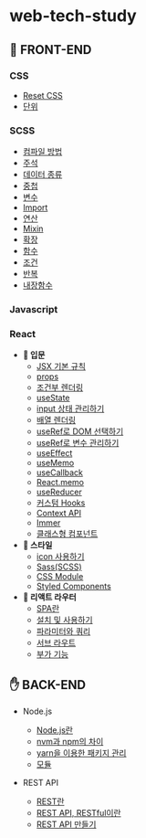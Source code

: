 # web-tech-study

## 🤚 FRONT-END

### CSS

- [Reset CSS](./docs/frontend/CSS/css-reset.md)
- [단위](./docs/frontend/CSS/units.md)

### SCSS

- [컴파일 방법](./docs/frontend/SCSS/complie.md)
- [주석](./docs/frontend/SCSS/comment.md)
- [데이터 종류](./docs/frontend/SCSS/data-types.md)
- [중첩](./docs/frontend/SCSS/nesting.md)
- [변수](./docs/frontend/SCSS/variables.md)
- [Import](./docs/frontend/SCSS/import.md)
- [연산](./docs/frontend/SCSS/operations.md)
- [Mixin](./docs/frontend/SCSS/mixins.md)
- [확장](./docs/frontend/SCSS/extend.md)
- [함수](./docs/frontend/SCSS/functions.md)
- [조건](./docs/frontend/SCSS/if.md)
- [반복](./docs/frontend/SCSS/iteration.md)
- [내장함수](./docs/frontend/SCSS/built-in-functions.md)

### Javascript

### React

- **🚪 입문**
  - [JSX 기본 규칙](./docs/frontend/react/JSX-rules.md)
  - [props](./docs/frontend/react/props.md)
  - [조건부 렌더링](./docs/frontend/react/conditional-rendering.md)
  - [useState](./docs/frontend/react/useState.md)
  - [input 상태 관리하기](./docs/frontend/react/input-state-management.md)
  - [배열 렌더링](./docs/frontend/react/rendering-array-1.md)
  - [useRef로 DOM 선택하기](./docs/frontend/react/useRef-select-DOM.md)
  - [useRef로 변수 관리하기](./docs/frontend/react/useRef-manage-variables.md)
  - [useEffect](./docs/frontend/react/useEffect.md)
  - [useMemo](./docs/frontend/react/useMemo.md)
  - [useCallback](./docs/frontend/react/useCallback.md)
  - [React.memo](./docs/frontend/react/React_memo.md)
  - [useReducer](./docs/frontend/react/useReducer.md)
  - [커스텀 Hooks](./docs/frontend/react/custom-hooks.md)
  - [Context API](./docs/frontend/react/context-api.md)
  - [Immer](./docs/frontend/react/immer.md)
  - [클래스형 컴포넌트](./docs/frontend/react/class-component.md)
- **🌼 스타일**
  - [icon 사용하기](./docs/frontend/react/react-icons.md)
  - [Sass(SCSS)](./docs/frontend/react/scss.md)
  - [CSS Module](./docs/frontend/react/css-module.md)
  - [Styled Components](./docs/frontend/react/styled-components.md)
- **📂 리액트 라우터**
  - [SPA란](./docs/frontend/react/spa.md)
  - [설치 및 사용하기](./docs/frontend/react/react-router-basic.md)
  - [파라미터와 쿼리](./docs/frontend/react/react-router-param.md)
  - [서브 라우트](./docs/frontend/react/react-router-sub.md)
  - [부가 기능](./docs/frontend/react/react-router-etc.md)




## ✋ BACK-END

- Node.js

  - [Node.js란](./docs/backend/node/nodejs.md)
  - [nvm과 npm의 차이](./docs/backend/node/nvm-npm.md)
  - [yarn을 이용한 패키지 관리](./docs/backend/node/yarn.md)
  - [모듈](./docs/backend/node/module.md)

- REST API
  - [REST란](./docs/backend/restapi/rest.md)
  - [REST API, RESTful이란](./docs/backend/restapi/RESTAPI-RESTful.md)
  - [REST API 만들기](./docs/backend/restapi/make-RESTAPI.md)
